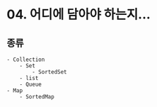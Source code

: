 # 04. 어디에 담아야 하는지...
## 종류
    - Collection
        - Set
            - SortedSet
        - list
        - Queue
    - Map
        - SortedMap
